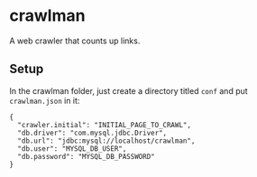 crawlman
=============================================

A web crawler that counts up links.

Setup
---------------------------------------------
In the crawlman folder, just create a directory titled `conf` and put `crawlman.json` in it:

```
{
  "crawler.initial": "INITIAL_PAGE_TO_CRAWL",
  "db.driver": "com.mysql.jdbc.Driver",
  "db.url": "jdbc:mysql://localhost/crawlman",
  "db.user": "MYSQL_DB_USER",
  "db.password": "MYSQL_DB_PASSWORD"
}
```
